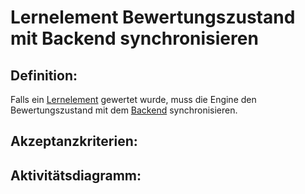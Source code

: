 # Lernelement Bewertungszustand mit Backend synchronisieren


## Definition:

Falls ein [Lernelement](Lernelement-GE.md) gewertet wurde, muss die Engine den Bewertungszustand mit dem [Backend](Backend-GE.md) synchronisieren.



## Akzeptanzkriterien:


## Aktivitätsdiagramm:


